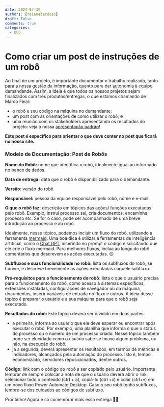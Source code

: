 ```yaml
---
date: 2024-07-30
authors: [raianecardoso]
draft: False
comments: true
categories:
  - DCD
---
```


# Como criar um post de instruções de um robô 

Ao final de um projeto, é importante documentar o trabalho realizado, tanto para a nossa gestão da informação, quanto para dar autonomia à equipe demandande. Assim, a ideia é que todos os nossos projetos sejam finalizados com três produtos/entregas, o que estamos chamando de Marco Final:

- o robô e seu código na máquina no demandante;
- um post com as orientações de como utilizar o robô; e
- uma reunião com os stakeholders apresentando os resultados do projeto: veja a nossa [apresentação padrão](https://cecad365.sharepoint.com/:p:/r/sites/LAB.mg/Documentos%20Compartilhados/General/7.%20DCD/Automatiza.MG/N%C3%BAcleo%20de%20Imers%C3%B5es/Material%20de%20refer%C3%AAncia/Apresenta%C3%A7%C3%A3o_Modelo_Marco_Final.pptx?d=w77a7a47bb6f24e478cfbaec5632b4fbb&csf=1&web=1&e=wkjkfj)! 

**Este post é específico para orientar o que deve conter no post que ficará no nosso site.** 

<!-- more -->

### Modelo de Documentação: Post de Robôs

**Nome do Robô:**
nome que identifica o robô, idealmente igual ao informado no banco de dados.

**Data de entrega:**
data que o robô é disponibilizado para o demandante.

**Versão:**
versão do robô.

**Responsável:**
pessoa da equipe responsável pelo robô, nome e e-mail.

**O que o robô faz:**
descrição em tópicos das ações/ funções executadas pelo robô. Exemplo, instrui processo sei, cria documentos, encaminha processo etc. Se for o caso, pode ser acompanhado de uma breve introdução ao processo e ao robô.

Idealmente, nesse tópico, podemos incluir um fluxo do robô, utilizando a ferramenta [mermaid](https://mermaid.js.org/). Uma boa dica é utilizar a ferramentas de inteligência artificial, como o [Chat GPT](https://openai.com/chatgpt/), inserindo no prompt o código e solicitando que ele crie o fluxo mermaid. Para melhores fluxos, inclua ao longo do robô comentários que descrevem as ações executadas. :wink:

**Subfluxos e suas funcionalidade no robô:**
lista os subfluxos do robô, se houver, e descreve brevemente as ações executadas naquele subfluxo.

**Pré-requisitos para o funcionamento do robô:**
lista o que o usuário precisa para o funcionamento do robô, como acesso à sistemas específicos, extensões instaladas, configurações de navegador ou da máquina, documentos, inserir variáveis de entrada no fluxo e outros. A ideia desse tópico é preparar o usuário e a sua máquina para que o robô seja executado.

**Resultados do robô:**
Este tópico deverá ser dividido em duas partes: 
  - a primeira, informa ao usuário que ele deve esperar ou encontrar após executar o robô. Por exemplo, uma planilha que informa o que o status do processo ou o número de um processo criado. Nesse tópico também pode ser elucidado como o usuário sabe se houve algum problema, ou não, na execução do robô.
  - já a segunda, deverá apresentar os resultados, em termos de métricas e indicadores, alcançados pela automação do processo. Isto é, tempo economizado, servidores reposicionados, dentre outros.

**Código:**
link com o código do robô a ser copiado pelo usuário. Importante lembrar de sempre colocar  a nota de que o usuário deverá abrir o link, selecionar todo o conteúdo (ctrl + a), copiá-lo (ctrl +c) e colar (ctrl+v) em um novo fluxo Power Automate Desktop. Caso o seu robô tenha subfluxos, lembre-se dos [cuidados ao códigos de subfluxo](https://automatiza-mg.github.io/automatizacoes/blog/copiando-c%C3%B3digo-de-subfluxos-de-um-rob%C3%B4/).

Prontinho! Agora é só comemorar mais essa entrega :rocket::rocket: